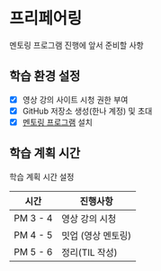 # 프리페어링

멘토링 프로그램 진행에 앞서 준비할 사항

## 학습 환경 설정

- [x]  영상 강의 사이트 시청 권한 부여
- [x]  GitHub 저장소 생성(한나 계정) 및 초대
- [x]  [멘토링 프로그램](https://github.com/yamoo9/mentoring-program) 설치

## 학습 계획 시간

학습 계획 시간 설정

시간 | 진행사항
--- | ---
PM 3 - 4 | 영상 강의 시청 
PM 4 - 5 | 밋업 (영상 멘토링)
PM 5 - 6 | 정리(TIL 작성)